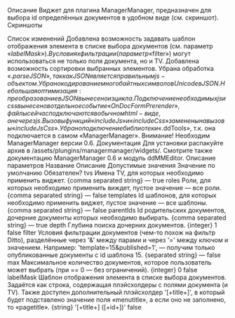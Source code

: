 Описание
Виджет для плагина ManagerManager, предназначен для выбора id определённых документов в удобном виде (см. скриншот).
Скриншоты

Список изменений
Добавлена возможность задавать шаблон отображения элемента в списке выбора документов (см. параметр «$labelMask»).
В условиях фильтрации (параметр «$filter») могут использоваться не только поля документа, но и TV.
Добавлена возможность сортировки выбранных элементов.
Убрана обработка «$.parseJSON», так как JSON является правильным js-объектом.
Убрано кодирование многобайтных символов Unicode в JSON.
Небольшая оптимизация: преобразование в JSON вынесено из цикла.
Подключение необходимых js и css вынесено в отдельное событие «OnDocFormPrerender», файлы сейчас подключаются в обычном html-виде, а не через js.
Вызовы функций «includeJs» и «includeCss» заменены на вызовы «includeJsCss».
Убрано подключение библиотеки «$.ddTools», т.к. она подключается в самом «ManagerManager».
Внимание! Необходим ManagerManager версии 0.6.
Документация
Для установки распакуйте архив в /assets/plungins/managermanager/widgets/. Смотрите также документацию ManagerManager 0.6 и модуль ddMMEditor.
Описание параметров
Название	Описание	Допустимые значения	Значение по умолчанию	Обязателен?
tvs	Имена TV, для которых необходимо применить виджет.	{comma separated string}	—	true
roles	Роли, для которых необходимо применить виждет, пустое значение — все роли.	{comma separated string}	—	false
templates	Id шаблонов, для которых необходимо применить виджет, пустое значение — все шаблоны.	{comma separated string}	—	false
parentIds	Id родительских документов, дочерние документы которых необходимо выбирать.	{comma separated string}	—	true
depth	Глубина поиска дочерних документов.	{integer}	1	false
filter	Условия фильтрации документов (чем-то похож на фильтр Ditto), разделённые через '&' между парами и через '=' между ключом и значением. Например: 'template=15&published=1', — получим только опубликованные документы с id шаблона 15.	{separated string}	—	false
max	Максимальное количество документов, которое пользователь может выбрать (при == 0 — без ограничений).	{integer}	0	false
labelMask	Шаблон отображения элемента в списке выбора документов. Задаётся как строка, содержащая плэйсхолдеры с полями документа (и TV). Также доступен дополнительный плэйсхолдер '[+title+]', в который будет подставлено значение поля «menutitle», а если оно не заполнено, то «pagetitle».	{string}	'[+title+] ([+id+])'	false